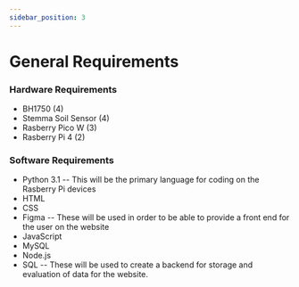 ```yaml
---
sidebar_position: 3
---
```


# General Requirements

### Hardware Requirements
- BH1750 (4)
- Stemma Soil Sensor (4)
- Rasberry Pico W (3)
- Rasberry Pi 4 (2)

### Software Requirements
- Python 3.1 
-- This will be the primary language for coding on the Rasberry Pi devices
- HTML
- CSS
- Figma
-- These will be used in order to be able to provide a front end for the user on the website
- JavaScript
- MySQL
- Node.js
- SQL
--  These will be used to create a backend for storage and evaluation of data for the website. 

